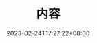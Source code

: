 ---
title: 内容
date: 2023-02-24T17:27:22+08:00
description: 了解如何在 FixIt 主题中快速，直观地创建和组织内容。
keywords:
  - Hugo
  - FixIt
  - 内容管理
---